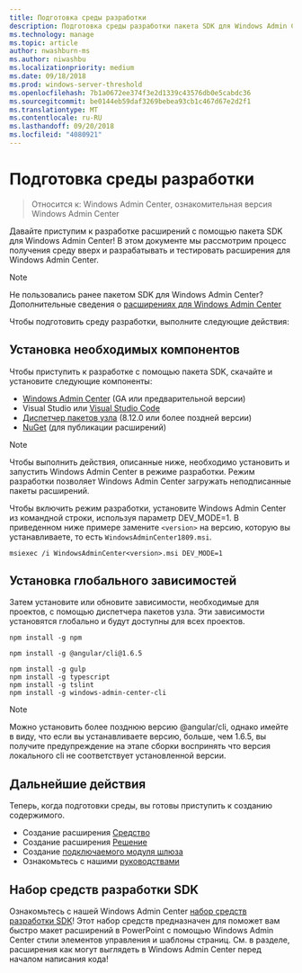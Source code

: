 ```yaml
---
title: Подготовка среды разработки
description: Подготовка среды разработки пакета SDK для Windows Admin Center (Project Honolulu)
ms.technology: manage
ms.topic: article
author: nwashburn-ms
ms.author: niwashbu
ms.localizationpriority: medium
ms.date: 09/18/2018
ms.prod: windows-server-threshold
ms.openlocfilehash: 7b1a0672ee374f3e2d1339c43576db0e5cabdc36
ms.sourcegitcommit: be0144eb59daf3269bebea93cb1c467d67e2d2f1
ms.translationtype: MT
ms.contentlocale: ru-RU
ms.lasthandoff: 09/20/2018
ms.locfileid: "4080921"
---
```

# Подготовка среды разработки

>Относится к: Windows Admin Center, ознакомительная версия Windows Admin Center

Давайте приступим к разработке расширений с помощью пакета SDK для Windows Admin Center!  В этом документе мы рассмотрим процесс получения среду вверх и разрабатывать и тестировать расширения для Windows Admin Center.

> [!NOTE]
> Не пользовались ранее пакетом SDK для Windows Admin Center?  Дополнительные сведения о [расширениях для Windows Admin Center](extensibility-overview.md)

Чтобы подготовить среду разработки, выполните следующие действия:

## Установка необходимых компонентов

Чтобы приступить к разработке с помощью пакета SDK, скачайте и установите следующие компоненты:

* [Windows Admin Center](https://aka.ms/WACDownloadPage) (GA или предварительной версии)
* Visual Studio или [Visual Studio Code](http://code.visualstudio.com)
* [Диспетчер пакетов узла](https://npmjs.com/get-npm) (8.12.0 или более поздней версии)
* [NuGet](https://www.nuget.org/downloads) (для публикации расширений)

> [!NOTE]
> Чтобы выполнить действия, описанные ниже, необходимо установить и запустить Windows Admin Center в режиме разработки. Режим разработки позволяет Windows Admin Center загружать неподписанные пакеты расширений.
>
>  Чтобы включить режим разработки, установите Windows Admin Center из командной строки, используя параметр DEV_MODE=1. В приведенном ниже примере замените ```<version>``` на версию, которую вы устанавливаете, то есть ```WindowsAdminCenter1809.msi```.
>
> ```msiexec /i WindowsAdminCenter<version>.msi DEV_MODE=1```

## Установка глобального зависимостей

Затем установите или обновите зависимости, необходимые для проектов, с помощью диспетчера пакетов узла. Эти зависимости установятся глобально и будут доступны для всех проектов.

```
npm install -g npm

npm install -g @angular/cli@1.6.5

npm install -g gulp
npm install -g typescript
npm install -g tslint
npm install -g windows-admin-center-cli
```

>[!NOTE]
>Можно установить более позднюю версию @angular/cli, однако имейте в виду, что если вы устанавливаете версию, больше, чем 1.6.5, вы получите предупреждение на этапе сборки воспринять что версия локального cli не соответствует установленной версии.

## Дальнейшие действия

Теперь, когда подготовки среды, вы готовы приступить к созданию содержимого.

- Создание расширения [Средство](develop-tool.md)
- Создание расширения [Решение](develop-solution.md)
- Создание [подключаемого модуля шлюза](develop-gateway-plugin.md)
- Ознакомьтесь с нашими [руководствами](guides.md)

## Набор средств разработки SDK

Ознакомьтесь с нашей Windows Admin Center [набор средств разработки SDK](https://github.com/Microsoft/windows-admin-center-sdk/blob/master/WindowsAdminCenterDesignToolkit.zip)! Этот набор средств предназначен для поможет вам быстро макет расширений в PowerPoint с помощью Windows Admin Center стили элементов управления и шаблоны страниц. См. в разделе, расширения как могут выглядеть в Windows Admin Center перед началом написания кода!

